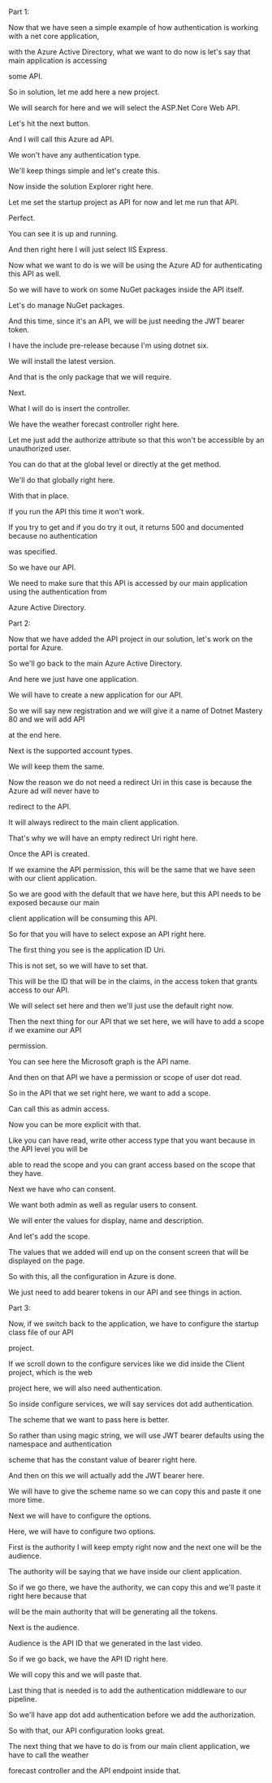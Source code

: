 Part 1:

Now that we have seen a simple example of how authentication is working with a net core application,

with the Azure Active Directory, what we want to do now is let's say that main application is accessing

some API.

So in solution, let me add here a new project.

We will search for here and we will select the ASP.Net Core Web API.

Let's hit the next button.

And I will call this Azure ad API.

We won't have any authentication type.

We'll keep things simple and let's create this.

Now inside the solution Explorer right here.

Let me set the startup project as API for now and let me run that API.

Perfect.

You can see it is up and running.

And then right here I will just select IIS Express.

Now what we want to do is we will be using the Azure AD for authenticating this API as well.

So we will have to work on some NuGet packages inside the API itself.

Let's do manage NuGet packages.

And this time, since it's an API, we will be just needing the JWT bearer token.

I have the include pre-release because I'm using dotnet six.

We will install the latest version.

And that is the only package that we will require.

Next.

What I will do is insert the controller.

We have the weather forecast controller right here.

Let me just add the authorize attribute so that this won't be accessible by an unauthorized user.

You can do that at the global level or directly at the get method.

We'll do that globally right here.

With that in place.

If you run the API this time it won't work.

If you try to get and if you do try it out, it returns 500 and documented because no authentication

was specified.

So we have our API.

We need to make sure that this API is accessed by our main application using the authentication from

Azure Active Directory.

Part 2:

Now that we have added the API project in our solution, let's work on the portal for Azure.

So we'll go back to the main Azure Active Directory.

And here we just have one application.

We will have to create a new application for our API.

So we will say new registration and we will give it a name of Dotnet Mastery 80 and we will add API

at the end here.

Next is the supported account types.

We will keep them the same.

Now the reason we do not need a redirect Uri in this case is because the Azure ad will never have to

redirect to the API.

It will always redirect to the main client application.

That's why we will have an empty redirect Uri right here.

Once the API is created.

If we examine the API permission, this will be the same that we have seen with our client application.

So we are good with the default that we have here, but this API needs to be exposed because our main

client application will be consuming this API.

So for that you will have to select expose an API right here.

The first thing you see is the application ID Uri.

This is not set, so we will have to set that.

This will be the ID that will be in the claims, in the access token that grants access to our API.

We will select set here and then we'll just use the default right now.

Then the next thing for our API that we set here, we will have to add a scope if we examine our API

permission.

You can see here the Microsoft graph is the API name.

And then on that API we have a permission or scope of user dot read.

So in the API that we set right here, we want to add a scope.

Can call this as admin access.

Now you can be more explicit with that.

Like you can have read, write other access type that you want because in the API level you will be

able to read the scope and you can grant access based on the scope that they have.

Next we have who can consent.

We want both admin as well as regular users to consent.

We will enter the values for display, name and description.

And let's add the scope.

The values that we added will end up on the consent screen that will be displayed on the page.

So with this, all the configuration in Azure is done.

We just need to add bearer tokens in our API and see things in action.

Part 3:

Now, if we switch back to the application, we have to configure the startup class file of our API

project.

If we scroll down to the configure services like we did inside the Client project, which is the web

project here, we will also need authentication.

So inside configure services, we will say services dot add authentication.

The scheme that we want to pass here is better.

So rather than using magic string, we will use JWT bearer defaults using the namespace and authentication

scheme that has the constant value of bearer right here.

And then on this we will actually add the JWT bearer here.

We will have to give the scheme name so we can copy this and paste it one more time.

Next we will have to configure the options.

Here, we will have to configure two options.

First is the authority I will keep empty right now and the next one will be the audience.

The authority will be saying that we have inside our client application.

So if we go there, we have the authority, we can copy this and we'll paste it right here because that

will be the main authority that will be generating all the tokens.

Next is the audience.

Audience is the API ID that we generated in the last video.

So if we go back, we have the API ID right here.

We will copy this and we will paste that.

Last thing that is needed is to add the authentication middleware to our pipeline.

So we'll have app dot add authentication before we add the authorization.

So with that, our API configuration looks great.

The next thing that we have to do is from our main client application, we have to call the weather

forecast controller and the API endpoint inside that.